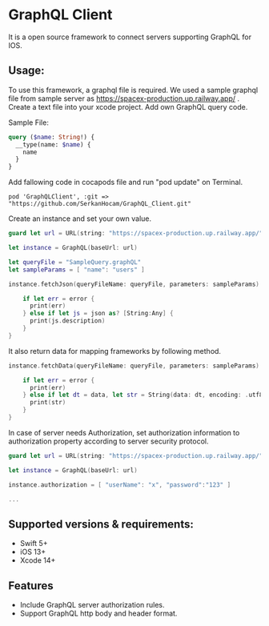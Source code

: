 
# GraphQL Client

It is a open source framework to connect servers supporting GraphQL for IOS.

## Usage:
To use this framework, a graphql file is required. We used a sample graphql file from sample server as https://spacex-production.up.railway.app/ .
Create a text file into your xcode project. Add own GraphQL query code.

Sample File:
``` GraphQL
query ($name: String!) {
  __type(name: $name) {
    name
  }
}
```

Add fallowing code in cocapods file and run "pod update" on Terminal.


`pod 'GraphQLClient', :git => "https://github.com/SerkanHocam/GraphQL_Client.git"`


Create an instance and set your own value.

```swift
guard let url = URL(string: "https://spacex-production.up.railway.app/") else { return }

let instance = GraphQL(baseUrl: url)

let queryFile = "SampleQuery.graphQL"
let sampleParams = [ "name": "users" ]

instance.fetchJson(queryFileName: queryFile, parameters: sampleParams) { json, error in

    if let err = error {
      print(err)
    } else if let js = json as? [String:Any] {
      print(js.description)
    }
}
```

It also return data for mapping frameworks by following method.

```swift
instance.fetchData(queryFileName: queryFile, parameters: sampleParams) { data, error in

    if let err = error {
      print(err)
    } else if let dt = data, let str = String(data: dt, encoding: .utf8) {
      print(str)
    }
}
```

In case of server needs Authorization, set authorization information to authorization property according to server security protocol.

```swift
guard let url = URL(string: "https://spacex-production.up.railway.app/") else { return }

let instance = GraphQL(baseUrl: url)

instance.authorization = [ "userName": "x", "password":"123" ]

...
```

## Supported versions & requirements:

- Swift 5+
- iOS 13+
- Xcode 14+

## Features

- Include GraphQL server authorization rules. 
- Support GraphQL http body and header format.



